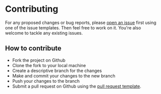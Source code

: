 # Contributing

For any proposed changes or bug reports, please [open an issue](https://github.com/wjh18/hugo-liftoff/issues) first using one of the issue templates. Then feel free to work on it. You're also welcome to tackle any existing issues.

## How to contribute

* Fork the project on Github
* Clone the fork to your local machine
* Create a descriptive branch for the changes
* Make and commit your changes to the new branch
* Push your changes to the branch
* Submit a pull request on Github using the [pull request template](https://github.com/wjh18/hugo-liftoff/blob/master/.github/pull_request_template.md).
